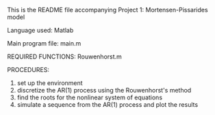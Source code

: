 This is the README file accompanying Project 1: Mortensen-Pissarides model

Language used: 
Matlab

Main program file:
main.m

REQUIRED FUNCTIONS:
Rouwenhorst.m


PROCEDURES:
1. set up the environment
2. discretize the AR(1) process using the Rouwenhorst's method
3. find the roots for the nonlinear system of equations
4. simulate a sequence from the AR(1) process and plot the results
